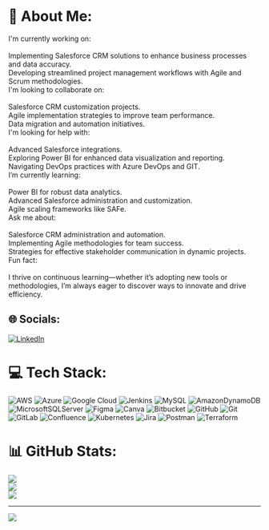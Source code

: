 # 💫 About Me:
I'm currently working on:<br><br>Implementing Salesforce CRM solutions to enhance business processes and data accuracy.<br>Developing streamlined project management workflows with Agile and Scrum methodologies.<br>I'm looking to collaborate on:<br><br>Salesforce CRM customization projects.<br>Agile implementation strategies to improve team performance.<br>Data migration and automation initiatives.<br>I'm looking for help with:<br><br>Advanced Salesforce integrations.<br>Exploring Power BI for enhanced data visualization and reporting.<br>Navigating DevOps practices with Azure DevOps and GIT.<br>I’m currently learning:<br><br>Power BI for robust data analytics.<br>Advanced Salesforce administration and customization.<br>Agile scaling frameworks like SAFe.<br>Ask me about:<br><br>Salesforce CRM administration and automation.<br>Implementing Agile methodologies for team success.<br>Strategies for effective stakeholder communication in dynamic projects.<br>Fun fact:<br><br>I thrive on continuous learning—whether it’s adopting new tools or methodologies, I’m always eager to discover ways to innovate and drive efficiency.<br>


## 🌐 Socials:
[![LinkedIn](https://img.shields.io/badge/LinkedIn-%230077B5.svg?logo=linkedin&logoColor=white)](https://linkedin.com/in/raufulawani) 

# 💻 Tech Stack:
![AWS](https://img.shields.io/badge/AWS-%23FF9900.svg?style=for-the-badge&logo=amazon-aws&logoColor=white) ![Azure](https://img.shields.io/badge/azure-%230072C6.svg?style=for-the-badge&logo=microsoftazure&logoColor=white) ![Google Cloud](https://img.shields.io/badge/GoogleCloud-%234285F4.svg?style=for-the-badge&logo=google-cloud&logoColor=white) ![Jenkins](https://img.shields.io/badge/jenkins-%232C5263.svg?style=for-the-badge&logo=jenkins&logoColor=white) ![MySQL](https://img.shields.io/badge/mysql-4479A1.svg?style=for-the-badge&logo=mysql&logoColor=white) ![AmazonDynamoDB](https://img.shields.io/badge/Amazon%20DynamoDB-4053D6?style=for-the-badge&logo=Amazon%20DynamoDB&logoColor=white) ![MicrosoftSQLServer](https://img.shields.io/badge/Microsoft%20SQL%20Server-CC2927?style=for-the-badge&logo=microsoft%20sql%20server&logoColor=white) ![Figma](https://img.shields.io/badge/figma-%23F24E1E.svg?style=for-the-badge&logo=figma&logoColor=white) ![Canva](https://img.shields.io/badge/Canva-%2300C4CC.svg?style=for-the-badge&logo=Canva&logoColor=white) ![Bitbucket](https://img.shields.io/badge/bitbucket-%230047B3.svg?style=for-the-badge&logo=bitbucket&logoColor=white) ![GitHub](https://img.shields.io/badge/github-%23121011.svg?style=for-the-badge&logo=github&logoColor=white) ![Git](https://img.shields.io/badge/git-%23F05033.svg?style=for-the-badge&logo=git&logoColor=white) ![GitLab](https://img.shields.io/badge/gitlab-%23181717.svg?style=for-the-badge&logo=gitlab&logoColor=white) ![Confluence](https://img.shields.io/badge/confluence-%23172BF4.svg?style=for-the-badge&logo=confluence&logoColor=white) ![Kubernetes](https://img.shields.io/badge/kubernetes-%23326ce5.svg?style=for-the-badge&logo=kubernetes&logoColor=white) ![Jira](https://img.shields.io/badge/jira-%230A0FFF.svg?style=for-the-badge&logo=jira&logoColor=white) ![Postman](https://img.shields.io/badge/Postman-FF6C37?style=for-the-badge&logo=postman&logoColor=white) ![Terraform](https://img.shields.io/badge/terraform-%235835CC.svg?style=for-the-badge&logo=terraform&logoColor=white)
# 📊 GitHub Stats:
![](https://github-readme-stats.vercel.app/api?username=godfadda6&theme=dark&hide_border=false&include_all_commits=false&count_private=false)<br/>
![](https://github-readme-streak-stats.herokuapp.com/?user=godfadda6&theme=dark&hide_border=false)<br/>
![](https://github-readme-stats.vercel.app/api/top-langs/?username=godfadda6&theme=dark&hide_border=false&include_all_commits=false&count_private=false&layout=compact)

---
[![](https://visitcount.itsvg.in/api?id=godfadda6&icon=0&color=0)](https://visitcount.itsvg.in)

<!-- Proudly created with GPRM ( https://gprm.itsvg.in ) -->
